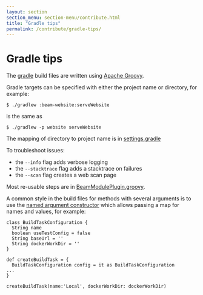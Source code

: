 ```yaml
---
layout: section
section_menu: section-menu/contribute.html
title: "Gradle tips"
permalink: /contribute/gradle-tips/
---
```

<!--
Licensed under the Apache License, Version 2.0 (the "License");
you may not use this file except in compliance with the License.
You may obtain a copy of the License at

http://www.apache.org/licenses/LICENSE-2.0

Unless required by applicable law or agreed to in writing, software
distributed under the License is distributed on an "AS IS" BASIS,
WITHOUT WARRANTIES OR CONDITIONS OF ANY KIND, either express or implied.
See the License for the specific language governing permissions and
limitations under the License.
-->

# Gradle tips

The [gradle](https://docs.gradle.org) build files are written using [Apache Groovy](http://groovy-lang.org/).

Gradle targets can be specified with either the project name or directory, for example:

    $ ./gradlew :beam-website:serveWebsite

is the same as

    $ ./gradlew -p website serveWebsite

The mapping of directory to project name is in
[settings.gradle](https://github.com/apache/beam/blob/master/settings.gradle)

To troubleshoot issues:
- the `--info` flag adds verbose logging
- the `--stacktrace` flag adds a stacktrace on failures
- the `--scan` flag creates a web scan page

Most re-usable steps are in [BeamModulePlugin.groovy](
https://github.com/apache/beam/blob/master/buildSrc/src/main/groovy/org/apache/beam/gradle/BeamModulePlugin.groovy).

A common style in the build files for methods with several arguments is to use
the [named argument constructor](
http://docs.groovy-lang.org/docs/groovy-2.5.0-beta-1/html/documentation/#_named_argument_constructor)
which allows passing a map for names and values, for example:

```
class BuildTaskConfiguration {
  String name
  boolean useTestConfig = false
  String baseUrl = ''
  String dockerWorkDir = ''
}

def createBuildTask = {
  BuildTaskConfiguration config = it as BuildTaskConfiguration
...
}

createBuildTask(name:'Local', dockerWorkDir: dockerWorkDir)
```
